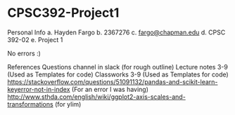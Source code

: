 # CPSC392-Project1
Personal Info a. Hayden Fargo b. 2367276 c. fargo@chapman.edu d. CPSC 392-02 e. Project 1

No errors :)

References Questions channel in slack (for rough outline) Lecture notes 3-9 (Used as Templates for code) Classworks 3-9 (Used as Templates for code) https://stackoverflow.com/questions/51091132/pandas-and-scikit-learn-keyerror-not-in-index (For an error I was having) http://www.sthda.com/english/wiki/ggplot2-axis-scales-and-transformations (for ylim)
